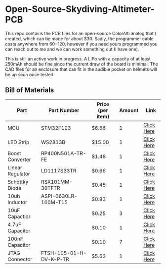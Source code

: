 # Open-Source-Skydiving-Altimeter-PCB

This repo contains the PCB files for an open-source ColorAlti analog that I created, which can be made for about $30. Sadly, the programmer cable costs anywhere from $60-$120, however if you need yours programmed you can reach out to me and we can work something out (I have one).

This is still an active work in progress. A LiPo with a capacity of at least 250mAh should be fine since the current draw of the board is minimal. The CAD files for an enclosure that can fit in the audible pocket on helmets will be up soon once tested.

## Bill of Materials
|Part            |Part Number            |Price (per item)|Amount|Link|
|----------------|-----------------------|----------------|------|----|
|MCU             |STM32F103              |$6.66           |1     |[Click Here](https://www.digikey.com/en/products/detail/stmicroelectronics/STM32F103C8T6/1646338)|
|LED Strip       |WS2813B                |$15.00          |1     |[Click Here](https://www.amazon.com/LOAMLIN-Individually-Addressable-144Pixels-Waterproof/dp/B0BDRCQWWQ/ref=sr_1_30_sspa?crid=3CKX9YASAYWQJ&keywords=ws2813b%2Bled%2Bstrip%2Bhigh%2Bdensity&qid=1681772673&sprefix=ws2813b%2Bled%2Bstrip%2Bhigh%2Bdensity%2Caps%2C69&sr=8-30-spons&spLa=ZW5jcnlwdGVkUXVhbGlmaWVyPUEyUUZPR0xCU1BTRFlNJmVuY3J5cHRlZElkPUEwNDg5NDI1TTdWTUJPUDY0NUJGJmVuY3J5cHRlZEFkSWQ9QTAzMjEyNTgyOTUyUFVVTVlURDdKJndpZGdldE5hbWU9c3BfbXRmJmFjdGlvbj1jbGlja1JlZGlyZWN0JmRvTm90TG9nQ2xpY2s9dHJ1ZQ&th=1)|
|Boost Converter |RP400N501A-TR-FE       |$1.48           |1     |[Click Here](https://www.digikey.com/en/products/detail/nisshinbo-micro-devices-inc/RP400N501A-TR-FE/10244946?s=N4IgTCBcDaIE4AcAsAGFA7ArCgjAQxAF0BfIA)|
|Linear Regulator|LD1117S33TR            |$0.66           |1     |[Click Here](https://www.digikey.com/en/products/detail/stmicroelectronics/LD1117S33TR/585766?s=N4IgTCBcDaIDYBMCMKDsBnAzJgLgJxAF0BfIA)|
|Schottky Diode  |RSX101MM-30TFTR        |$0.45           |1     |[Click Here](https://www.digikey.com/en/products/detail/rohm-semiconductor/RSX101MM-30TFTR/9748173)|
|10uh Inductor   |ASPI-0630LR-100M-T15   |$0.83           |1     |[Click Here](https://www.digikey.com/en/products/detail/abracon-llc/ASPI-0630LR-100M-T15/3059602?s=N4IgTCBcDaIIYGcAOBLAtABgGwGYMBsAnNARgwwFsQBdAXyA)|
|10uF Capactior  |                       |$0.25           |3     |[Click Here](https://www.digikey.com/en/products/detail/murata-electronics/GRM21BR61E106KA73L/2334874)|
|4.7uF Capacitor |                       |$0.10           |1     |[Click Here](https://www.digikey.com/en/products/detail/samsung-electro-mechanics/CL21A475KAQNNNE/3886902)|
|100nF Capacitor |                       |$0.10           |7     |[Click Here](https://www.digikey.com/en/products/detail/yageo/CC0805KRX7R9BB104/302874)|
|JTAG Connector  |FTSH-105-01-H-DV-K-P-TR|$5.63|1|[Click Here](https://www.digikey.com/en/products/detail/samtec-inc./FTSH-105-01-H-DV-K-P-TR/9594223?utm_adgroup=Rectangular%20Connectors%20-%20Headers%2C%20Male%20Pins&utm_source=google&utm_medium=cpc&utm_campaign=Shopping_Product_Connectors%2C%20Interconnects_NEW&utm_term=&utm_content=Rectangular%20Connectors%20-%20Headers%2C%20Male%20Pins&gclid=Cj0KCQiAx6ugBhCcARIsAGNmMbh4-y1PB26lYnSIvQfyvOCW9n3EWnzOqesUZbafweeNy_JcrjvtJzoaAvwaEALw_wcB)|
